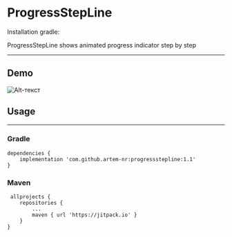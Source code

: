 # ProgressStepLine
Installation gradle: 

ProgressStepLine shows animated progress indicator step by step

____

## Demo

![Alt-текст](https://user-images.githubusercontent.com/35424407/101927649-c72b8600-3be5-11eb-8f29-784c8865f0c0.gif "Img")

## Usage
____

### Gradle

```
dependencies {
    implementation 'com.github.artem-nr:progressstepline:1.1'
}
```

### Maven

```
 allprojects {
	repositories {
		...
		maven { url 'https://jitpack.io' }
	}
}
```



